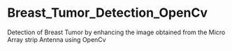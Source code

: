 # Breast_Tumor_Detection_OpenCv
Detection of Breast Tumor by enhancing the image obtained from the Micro Array strip Antenna using OpenCv
